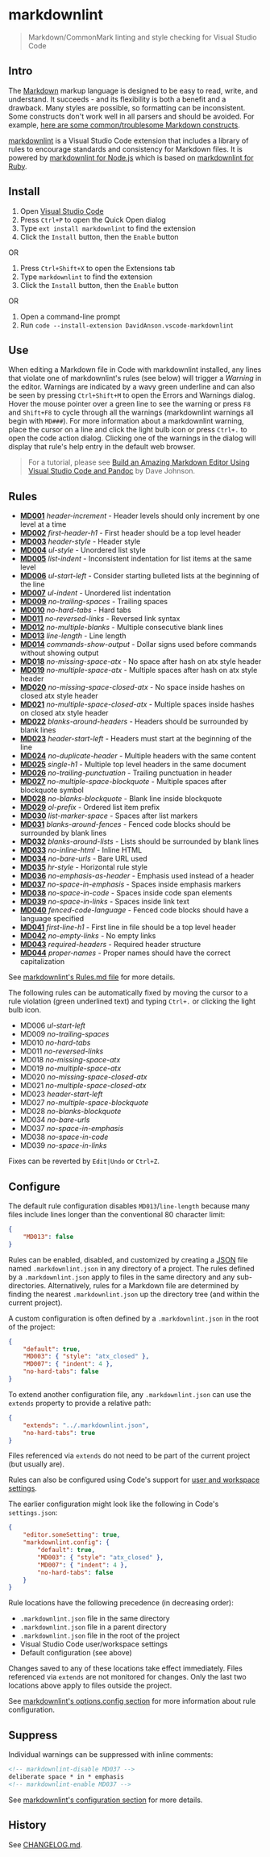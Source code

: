 # markdownlint

> Markdown/CommonMark linting and style checking for Visual Studio Code

## Intro

The [Markdown](https://en.wikipedia.org/wiki/Markdown) markup language is designed to be easy to read, write, and understand. It succeeds - and its flexibility is both a benefit and a drawback. Many styles are possible, so formatting can be inconsistent. Some constructs don't work well in all parsers and should be avoided. For example, [here are some common/troublesome Markdown constructs](https://gist.github.com/DavidAnson/006a6c2a2d9d7b21b025).

[markdownlint](https://marketplace.visualstudio.com/items?itemName=DavidAnson.vscode-markdownlint) is a Visual Studio Code extension that includes a library of rules to encourage standards and consistency for Markdown files. It is powered by [markdownlint for Node.js](https://github.com/DavidAnson/markdownlint) which is based on [markdownlint for Ruby](https://github.com/mivok/markdownlint).

## Install

1. Open [Visual Studio Code](https://code.visualstudio.com/)
2. Press `Ctrl+P` to open the Quick Open dialog
3. Type `ext install markdownlint` to find the extension
4. Click the `Install` button, then the `Enable` button

OR

1. Press `Ctrl+Shift+X` to open the Extensions tab
2. Type `markdownlint` to find the extension
3. Click the `Install` button, then the `Enable` button

OR

1. Open a command-line prompt
2. Run `code --install-extension DavidAnson.vscode-markdownlint`

## Use

When editing a Markdown file in Code with markdownlint installed, any lines that violate one of markdownlint's rules (see below) will trigger a *Warning* in the editor. Warnings are indicated by a wavy green underline and can also be seen by pressing `Ctrl+Shift+M` to open the Errors and Warnings dialog. Hover the mouse pointer over a green line to see the warning or press `F8` and `Shift+F8` to cycle through all the warnings (markdownlint warnings all begin with `MD###`). For more information about a markdownlint warning, place the cursor on a line and click the light bulb icon or press `Ctrl+.` to open the code action dialog. Clicking one of the warnings in the dialog will display that rule's help entry in the default web browser.

> For a tutorial, please see [Build an Amazing Markdown Editor Using Visual Studio Code and Pandoc](http://thisdavej.com/build-an-amazing-markdown-editor-using-visual-studio-code-and-pandoc/) by Dave Johnson.

## Rules

* **[MD001](https://github.com/DavidAnson/markdownlint/blob/master/doc/Rules.md#md001)** *header-increment* - Header levels should only increment by one level at a time
* **[MD002](https://github.com/DavidAnson/markdownlint/blob/master/doc/Rules.md#md002)** *first-header-h1* - First header should be a top level header
* **[MD003](https://github.com/DavidAnson/markdownlint/blob/master/doc/Rules.md#md003)** *header-style* - Header style
* **[MD004](https://github.com/DavidAnson/markdownlint/blob/master/doc/Rules.md#md004)** *ul-style* - Unordered list style
* **[MD005](https://github.com/DavidAnson/markdownlint/blob/master/doc/Rules.md#md005)** *list-indent* - Inconsistent indentation for list items at the same level
* **[MD006](https://github.com/DavidAnson/markdownlint/blob/master/doc/Rules.md#md006)** *ul-start-left* - Consider starting bulleted lists at the beginning of the line
* **[MD007](https://github.com/DavidAnson/markdownlint/blob/master/doc/Rules.md#md007)** *ul-indent* - Unordered list indentation
* **[MD009](https://github.com/DavidAnson/markdownlint/blob/master/doc/Rules.md#md009)** *no-trailing-spaces* - Trailing spaces
* **[MD010](https://github.com/DavidAnson/markdownlint/blob/master/doc/Rules.md#md010)** *no-hard-tabs* - Hard tabs
* **[MD011](https://github.com/DavidAnson/markdownlint/blob/master/doc/Rules.md#md011)** *no-reversed-links* - Reversed link syntax
* **[MD012](https://github.com/DavidAnson/markdownlint/blob/master/doc/Rules.md#md012)** *no-multiple-blanks* - Multiple consecutive blank lines
* **[MD013](https://github.com/DavidAnson/markdownlint/blob/master/doc/Rules.md#md013)** *line-length* - Line length
* **[MD014](https://github.com/DavidAnson/markdownlint/blob/master/doc/Rules.md#md014)** *commands-show-output* - Dollar signs used before commands without showing output
* **[MD018](https://github.com/DavidAnson/markdownlint/blob/master/doc/Rules.md#md018)** *no-missing-space-atx* - No space after hash on atx style header
* **[MD019](https://github.com/DavidAnson/markdownlint/blob/master/doc/Rules.md#md019)** *no-multiple-space-atx* - Multiple spaces after hash on atx style header
* **[MD020](https://github.com/DavidAnson/markdownlint/blob/master/doc/Rules.md#md020)** *no-missing-space-closed-atx* - No space inside hashes on closed atx style header
* **[MD021](https://github.com/DavidAnson/markdownlint/blob/master/doc/Rules.md#md021)** *no-multiple-space-closed-atx* - Multiple spaces inside hashes on closed atx style header
* **[MD022](https://github.com/DavidAnson/markdownlint/blob/master/doc/Rules.md#md022)** *blanks-around-headers* - Headers should be surrounded by blank lines
* **[MD023](https://github.com/DavidAnson/markdownlint/blob/master/doc/Rules.md#md023)** *header-start-left* - Headers must start at the beginning of the line
* **[MD024](https://github.com/DavidAnson/markdownlint/blob/master/doc/Rules.md#md024)** *no-duplicate-header* - Multiple headers with the same content
* **[MD025](https://github.com/DavidAnson/markdownlint/blob/master/doc/Rules.md#md025)** *single-h1* - Multiple top level headers in the same document
* **[MD026](https://github.com/DavidAnson/markdownlint/blob/master/doc/Rules.md#md026)** *no-trailing-punctuation* - Trailing punctuation in header
* **[MD027](https://github.com/DavidAnson/markdownlint/blob/master/doc/Rules.md#md027)** *no-multiple-space-blockquote* - Multiple spaces after blockquote symbol
* **[MD028](https://github.com/DavidAnson/markdownlint/blob/master/doc/Rules.md#md028)** *no-blanks-blockquote* - Blank line inside blockquote
* **[MD029](https://github.com/DavidAnson/markdownlint/blob/master/doc/Rules.md#md029)** *ol-prefix* - Ordered list item prefix
* **[MD030](https://github.com/DavidAnson/markdownlint/blob/master/doc/Rules.md#md030)** *list-marker-space* - Spaces after list markers
* **[MD031](https://github.com/DavidAnson/markdownlint/blob/master/doc/Rules.md#md031)** *blanks-around-fences* - Fenced code blocks should be surrounded by blank lines
* **[MD032](https://github.com/DavidAnson/markdownlint/blob/master/doc/Rules.md#md032)** *blanks-around-lists* - Lists should be surrounded by blank lines
* **[MD033](https://github.com/DavidAnson/markdownlint/blob/master/doc/Rules.md#md033)** *no-inline-html* - Inline HTML
* **[MD034](https://github.com/DavidAnson/markdownlint/blob/master/doc/Rules.md#md034)** *no-bare-urls* - Bare URL used
* **[MD035](https://github.com/DavidAnson/markdownlint/blob/master/doc/Rules.md#md035)** *hr-style* - Horizontal rule style
* **[MD036](https://github.com/DavidAnson/markdownlint/blob/master/doc/Rules.md#md036)** *no-emphasis-as-header* - Emphasis used instead of a header
* **[MD037](https://github.com/DavidAnson/markdownlint/blob/master/doc/Rules.md#md037)** *no-space-in-emphasis* - Spaces inside emphasis markers
* **[MD038](https://github.com/DavidAnson/markdownlint/blob/master/doc/Rules.md#md038)** *no-space-in-code* - Spaces inside code span elements
* **[MD039](https://github.com/DavidAnson/markdownlint/blob/master/doc/Rules.md#md039)** *no-space-in-links* - Spaces inside link text
* **[MD040](https://github.com/DavidAnson/markdownlint/blob/master/doc/Rules.md#md040)** *fenced-code-language* - Fenced code blocks should have a language specified
* **[MD041](https://github.com/DavidAnson/markdownlint/blob/master/doc/Rules.md#md041)** *first-line-h1* - First line in file should be a top level header
* **[MD042](https://github.com/DavidAnson/markdownlint/blob/master/doc/Rules.md#md042)** *no-empty-links* - No empty links
* **[MD043](https://github.com/DavidAnson/markdownlint/blob/master/doc/Rules.md#md043)** *required-headers* - Required header structure
* **[MD044](https://github.com/DavidAnson/markdownlint/blob/master/doc/Rules.md#md044)** *proper-names* - Proper names should have the correct capitalization

See [markdownlint's Rules.md file](https://github.com/DavidAnson/markdownlint/blob/master/doc/Rules.md) for more details.

The following rules can be automatically fixed by moving the cursor to a rule violation (green underlined text) and typing `Ctrl+.` or clicking the light bulb icon.

* MD006 *ul-start-left*
* MD009 *no-trailing-spaces*
* MD010 *no-hard-tabs*
* MD011 *no-reversed-links*
* MD018 *no-missing-space-atx*
* MD019 *no-multiple-space-atx*
* MD020 *no-missing-space-closed-atx*
* MD021 *no-multiple-space-closed-atx*
* MD023 *header-start-left*
* MD027 *no-multiple-space-blockquote*
* MD028 *no-blanks-blockquote*
* MD034 *no-bare-urls*
* MD037 *no-space-in-emphasis*
* MD038 *no-space-in-code*
* MD039 *no-space-in-links*

Fixes can be reverted by `Edit|Undo` or `Ctrl+Z`.

## Configure

The default rule configuration disables `MD013`/`line-length` because many files include lines longer than the conventional 80 character limit:

```json
{
    "MD013": false
}
```

Rules can be enabled, disabled, and customized by creating a [JSON](https://en.wikipedia.org/wiki/JSON) file named `.markdownlint.json` in any directory of a project. The rules defined by a `.markdownlint.json` apply to files in the same directory and any sub-directories. Alternatively, rules for a Markdown file are determined by finding the nearest `.markdownlint.json` up the directory tree (and within the current project).

A custom configuration is often defined by a `.markdownlint.json` in the root of the project:

```json
{
    "default": true,
    "MD003": { "style": "atx_closed" },
    "MD007": { "indent": 4 },
    "no-hard-tabs": false
}
```

To extend another configuration file, any `.markdownlint.json` can use the `extends` property to provide a relative path:

```json
{
    "extends": "../.markdownlint.json",
    "no-hard-tabs": true
}
```

Files referenced via `extends` do not need to be part of the current project (but usually are).

Rules can also be configured using Code's support for [user and workspace settings](https://code.visualstudio.com/docs/customization/userandworkspace).

The earlier configuration might look like the following in Code's `settings.json`:

```json
{
    "editor.someSetting": true,
    "markdownlint.config": {
        "default": true,
        "MD003": { "style": "atx_closed" },
        "MD007": { "indent": 4 },
        "no-hard-tabs": false
    }
}
```

Rule locations have the following precedence (in decreasing order):

* `.markdownlint.json` file in the same directory
* `.markdownlint.json` file in a parent directory
* `.markdownlint.json` file in the root of the project
* Visual Studio Code user/workspace settings
* Default configuration (see above)

Changes saved to any of these locations take effect immediately. Files referenced via `extends` are not monitored for changes. Only the last two locations above apply to files outside the project.

See [markdownlint's options.config section](https://github.com/DavidAnson/markdownlint#optionsconfig) for more information about rule configuration.

## Suppress

Individual warnings can be suppressed with inline comments:

```md
<!-- markdownlint-disable MD037 -->
deliberate space * in * emphasis
<!-- markdownlint-enable MD037 -->
```

See [markdownlint's configuration section](https://github.com/DavidAnson/markdownlint#configuration) for more details.

## History

See [CHANGELOG.md](https://github.com/DavidAnson/vscode-markdownlint/blob/master/CHANGELOG.md).
